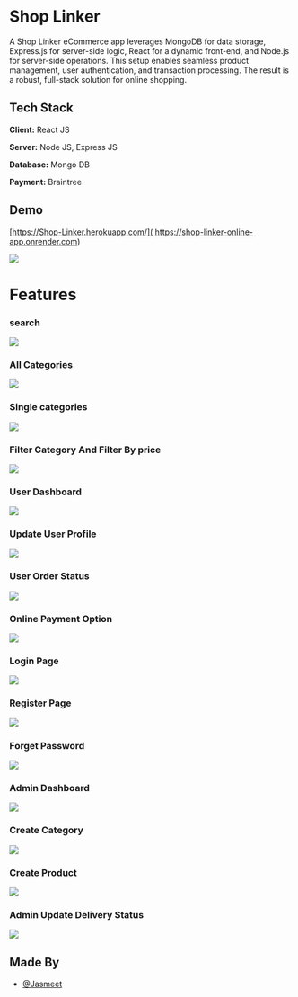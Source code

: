 
# Shop Linker

A Shop Linker eCommerce app leverages MongoDB for data storage, Express.js for server-side logic, React for a dynamic front-end, and Node.js for server-side operations. This setup enables seamless product management, user authentication, and transaction processing. The result is a robust, full-stack solution for online shopping.
## Tech Stack

**Client:** React JS

**Server:** Node JS, Express JS

**Database:** Mongo DB

**Payment:** Braintree
  
## Demo

[https://Shop-Linker.herokuapp.com/]( https://shop-linker-online-app.onrender.com)

![](https://github.com/jasmeetsingh23/Shop-Linker---Online-App/blob/main/screeshorts/Screenshot%20(55).png)

# Features

### search
![](https://github.com/jasmeetsingh23/Shop-Linker---Online-App/blob/main/screeshorts/Screenshot%20(56).png)

### All Categories
![](https://github.com/jasmeetsingh23/Shop-Linker---Online-App/blob/main/screeshorts/Screenshot%20(57).png)
### Single categories
![](https://github.com/jasmeetsingh23/Shop-Linker---Online-App/blob/main/screeshorts/Screenshot%20(58).png)
### Filter Category And Filter By price
![](https://github.com/jasmeetsingh23/Shop-Linker---Online-App/blob/main/screeshorts/Screenshot%20(60).png)
### User Dashboard
![](https://github.com/jasmeetsingh23/Shop-Linker---Online-App/blob/main/screeshorts/Screenshot%20(61).png)
### Update User Profile 
![](https://github.com/jasmeetsingh23/Shop-Linker---Online-App/blob/main/screeshorts/Screenshot%20(62).png)
### User Order Status
![](https://github.com/jasmeetsingh23/Shop-Linker---Online-App/blob/main/screeshorts/Screenshot%20(63).png)
### Online Payment Option
![](https://github.com/jasmeetsingh23/Shop-Linker---Online-App/blob/main/screeshorts/Screenshot%20(64).png)
### Login Page
![](https://github.com/jasmeetsingh23/Shop-Linker---Online-App/blob/main/screeshorts/Screenshot%20(65).png)
### Register Page
![](https://github.com/jasmeetsingh23/Shop-Linker---Online-App/blob/main/screeshorts/Screenshot%20(66).png)
### Forget Password
![](https://github.com/jasmeetsingh23/Shop-Linker---Online-App/blob/main/screeshorts/Screenshot%20(73).png)
### Admin Dashboard
![](https://github.com/jasmeetsingh23/Shop-Linker---Online-App/blob/main/screeshorts/Screenshot%20(67).png)
### Create Category
![](https://github.com/jasmeetsingh23/Shop-Linker---Online-App/blob/main/screeshorts/Screenshot%20(68).png)
### Create Product
![](https://github.com/jasmeetsingh23/Shop-Linker---Online-App/blob/main/screeshorts/Screenshot%20(69).png)
### Admin Update Delivery Status
![](https://github.com/jasmeetsingh23/Shop-Linker---Online-App/blob/main/screeshorts/Screenshot%20(72).png)
## Made By

- [@Jasmeet](https://github.com/jasmeetsingh23)

  
